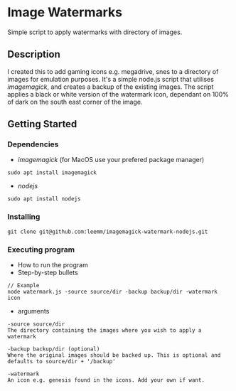 # Image Watermarks

Simple script to apply watermarks with directory of images.

## Description

I created this to add gaming icons e.g. megadrive, snes to a directory of images for emulation purposes.
It's a simple node.js script that utilises _imagemagick_, and creates a backup of the existing images.
The script applies a black or white version of the watermark icon, dependant on 100% of dark on the south east corner of the image.

## Getting Started

### Dependencies

* *imagemagick* (for MacOS use your prefered package manager)
```
sudo apt install imagemagick
```
* *nodejs*
```
sudo apt install nodejs
```

### Installing

```
git clone git@github.com:leemm/imagemagick-watermark-nodejs.git
```

### Executing program

* How to run the program
* Step-by-step bullets

```
// Example
node watermark.js -source source/dir -backup backup/dir -watermark icon
```

* arguments
```
-source source/dir
The directory containing the images where you wish to apply a watermark

-backup backup/dir (optional)
Where the original images should be backed up. This is optional and defaults to source/dir + '/backup'

-watermark
An icon e.g. genesis found in the icons. Add your own if want.
```
